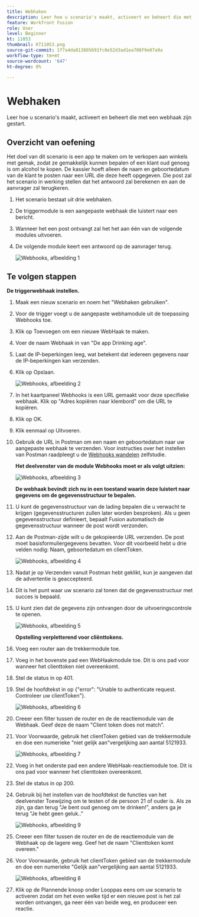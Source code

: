 ```yaml
---
title: Webhaken
description: Leer hoe u scenario's maakt, activeert en beheert die met een webhaak zijn gestart.
feature: Workfront Fusion
role: User
level: Beginner
kt: 11053
thumbnail: KT11053.png
source-git-commit: 1f7a4da813805691fc0e52d3ad1ea708f9e07a9a
workflow-type: tm+mt
source-wordcount: '647'
ht-degree: 0%

---
```



# Webhaken

Leer hoe u scenario&#39;s maakt, activeert en beheert die met een webhaak zijn gestart.

## Overzicht van oefening

Het doel van dit scenario is een app te maken om te verkopen aan winkels met gemak, zodat ze gemakkelijk kunnen bepalen of een klant oud genoeg is om alcohol te kopen. De kassier hoeft alleen de naam en geboortedatum van de klant te posten naar een URL die deze heeft opgegeven. Die post zal het scenario in werking stellen dat het antwoord zal berekenen en aan de aanvrager zal terugkeren.

1. Het scenario bestaat uit drie webhaken.
1. De triggermodule is een aangepaste webhaak die luistert naar een bericht.
1. Wanneer het een post ontvangt zal het het aan één van de volgende modules uitvoeren.
1. De volgende module keert een antwoord op de aanvrager terug.

   ![Webhooks, afbeelding 1](../12-exercises/assets/webhooks-walkthrough-1.png)

## Te volgen stappen

**De triggerwebhaak instellen.**

1. Maak een nieuw scenario en noem het &quot;Webhaken gebruiken&quot;.
1. Voor de trigger voegt u de aangepaste webhamodule uit de toepassing Webhooks toe.
1. Klik op Toevoegen om een nieuwe WebHaak te maken.
1. Voer de naam Webhaak in van &quot;De app Drinking age&quot;.
1. Laat de IP-beperkingen leeg, wat betekent dat iedereen gegevens naar de IP-beperkingen kan verzenden.
1. Klik op Opslaan.


   ![Webhooks, afbeelding 2](../12-exercises/assets/webhooks-walkthrough-2.png)

1. In het kaartpaneel Webhooks is een URL gemaakt voor deze specifieke webhaak. Klik op &quot;Adres kopiëren naar klembord&quot; om die URL te kopiëren.
1. Klik op OK.
1. Klik eenmaal op Uitvoeren.
1. Gebruik de URL in Postman om een naam en geboortedatum naar uw aangepaste webhaak te verzenden. Voor instructies over het instellen van Postman raadpleegt u de [Webhooks wandelen](https://experienceleague.adobe.com/docs/workfront-learn/tutorials-workfront/fusion/beyond-basic-modules/webhooks-walkthrough.html?lang=en) zelfstudie.

   **Het deelvenster van de module Webhooks moet er als volgt uitzien:**

   ![Webhooks, afbeelding 3](../12-exercises/assets/webhooks-walkthrough-3.png)

   **De webhaak bevindt zich nu in een toestand waarin deze luistert naar gegevens om de gegevensstructuur te bepalen.**

1. U kunt de gegevensstructuur van de lading bepalen die u verwacht te krijgen (gegevensstructuren zullen later worden besproken). Als u geen gegevensstructuur definieert, bepaalt Fusion automatisch de gegevensstructuur wanneer de post wordt verzonden.
1. Aan de Postman-zijde wilt u de gekopieerde URL verzenden. De post moet basisformuliergegevens bevatten. Voor dit voorbeeld hebt u drie velden nodig: Naam, geboortedatum en clientToken.

   ![Webhooks, afbeelding 4](../12-exercises/assets/webhooks-walkthrough-4.png)

1. Nadat je op Verzenden vanuit Postman hebt geklikt, kun je aangeven dat de advertentie is geaccepteerd.
1. Dit is het punt waar uw scenario zal tonen dat de gegevensstructuur met succes is bepaald.
1. U kunt zien dat de gegevens zijn ontvangen door de uitvoeringscontrole te openen.

   ![Webhooks, afbeelding 5](../12-exercises/assets/webhooks-walkthrough-5.png)

   **Opstelling verpletterend voor cliënttokens.**

1. Voeg een router aan de trekkermodule toe.
1. Voeg in het bovenste pad een WebHaakmodule toe. Dit is ons pad voor wanneer het clienttoken niet overeenkomt.
1. Stel de status in op 401.
1. Stel de hoofdtekst in op {&quot;error&quot;: &quot;Unable to authenticate request. Controleer uw clientToken&quot;}.

   ![Webhooks, afbeelding 6](../12-exercises/assets/webhooks-walkthrough-6.png)

1. Creeer een filter tussen de router en de de reactiemodule van de Webhaak. Geef deze de naam &quot;Client token does not match&quot;.
1. Voor Voorwaarde, gebruik het clientToken gebied van de trekkermodule en doe een numerieke &quot;niet gelijk aan&quot;vergelijking aan aantal 5121933.

   ![Webhooks, afbeelding 7](../12-exercises/assets/webhooks-walkthrough-7.png)

1. Voeg in het onderste pad een andere WebHaak-reactiemodule toe. Dit is ons pad voor wanneer het clienttoken overeenkomt.
1. Stel de status in op 200.
1. Gebruik bij het instellen van de hoofdtekst de functies van het deelvenster Toewijzing om te testen of de persoon 21 of ouder is. Als ze zijn, ga dan terug &quot;Je bent oud genoeg om te drinken!&quot;, anders ga je terug &quot;Je hebt geen geluk..&quot;

   ![Webhooks, afbeelding 9](../12-exercises/assets/webhooks-walkthrough-9.png)

1. Creeer een filter tussen de router en de de reactiemodule van de Webhaak op de lagere weg. Geef het de naam &quot;Clienttoken komt overeen.&quot;
1. Voor Voorwaarde, gebruik het clientToken gebied van de trekkermodule en doe een numerieke &quot;Gelijk aan&quot;vergelijking aan aantal 5121933.


   ![Webhooks, afbeelding 8](../12-exercises/assets/webhooks-walkthrough-8.png)

1. Klik op de Plannende knoop onder Looppas eens om uw scenario te activeren zodat om het even welke tijd er een nieuwe post is het zal worden ontvangen, ga neer één van beide weg, en produceer een reactie.
